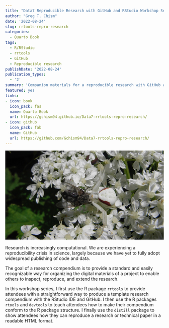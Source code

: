 ```yaml
---
title: "Data7 Reproducible Research with GitHub and RStudio Workshop Series"
author: "Greg T. Chism"
date: '2022-08-24'
slug: rrtools-repro-research
categories:
  - Quarto Book
tags:
  - R/RStudio
  - rrtools
  - GitHub
  - Reproducible research
publishDate: '2022-08-24'
publication_types:
  - '2'
summary: 'Companion materials for a reproducible research with GitHub and RStudio workshop series I developed at the UArizona Data Science Institute.'
featured: yes
links:
- icon: book
  icon_pack: fas
  name: Quarto Book
  url: https://gchism94.github.io/Data7-rrtools-repro-research/
- icon: github
  icon_pack: fab
  name: GitHub
  url: https://github.com/Gchism94/Data7-rrtools-repro-research/
---
```


![Image credit: Eric Lyons](EricSpider.png)

Research is increasingly computational. We are experiencing a reproducibility crisis in science, largely because we have yet to fully adopt widespread publishing of code and data.

The goal of a research compendium is to provide a standard and easily recognizable way for organizing the digital materials of a project to enable others to inspect, reproduce, and extend the research.

In this workshop series, I first use the R package `rrtools` to provide attendees with a straightforward way to produce a template research compendium with the RStudio IDE and GitHub. I then use the R packages `rtools` and `devtools` to teach attendees how to make their compendium conform to the R package structure. I finally use the `distill` package to show attendees how they can reproduce a research or technical paper in a readable HTML format. 
